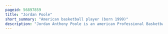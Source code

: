 ```yaml
---
pageid: 56897859
title: "Jordan Poole"
short_summary: "American basketball player (born 1999)"
description: "Jordan Anthony Poole is an american Professional Basketball Player for the Washington Wizards of the National Basketball Association. He attended Rufus King high School in Milwaukee and La lumiere School in La Porte Indiana. He was a 2016 first Team All-Wisconsin Selection as a Junior and a Member of the 2017 Dick's National High School Championship Winner as a senior. Poole then played College Basketball for the Michigan Wolverines. At Michigan, he was a Member of the 2017–18 Team that won the 2018 Big ten Tournament and advanced to that Season's national Championship Game."
---
```

